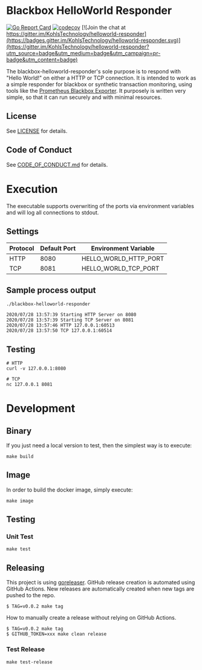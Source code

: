 # Blackbox HelloWorld Responder

[![Go Report Card](https://goreportcard.com/badge/github.com/KohlsTechnology/blackbox-helloworld-responder)](https://goreportcard.com/report/github.com/KohlsTechnology/blackbox-helloworld-responder)
[![codecov](https://codecov.io/gh/KohlsTechnology/blackbox-helloworld-responder/branch/master/graph/badge.svg)](https://codecov.io/gh/KohlsTechnology/blackbox-helloworld-responder) [![Join the chat at https://gitter.im/KohlsTechnology/helloworld-responder](https://badges.gitter.im/KohlsTechnology/helloworld-responder.svg)](https://gitter.im/KohlsTechnology/helloworld-responder?utm_source=badge&utm_medium=badge&utm_campaign=pr-badge&utm_content=badge)

The blackbox-helloworld-responder's sole purpose is to respond with "Hello World!" on either a HTTP or TCP connection. It is intended to work as a simple responder for blackbox or synthetic transaction monitoring, using tools like the [Prometheus Blackbox Exporter](https://github.com/prometheus/blackbox_exporter). It purposely is written very simple, so that it can run securely and with minimal resources.

## License

See [LICENSE](LICENSE) for details.

## Code of Conduct

See [CODE_OF_CONDUCT.md](.github/CODE_OF_CONDUCT.md)
for details.

# Execution

The executable supports overwriting of the ports via environment variables and will log all connections to stdout.

## Settings

| Protocol | Default Port | Environment Variable |
| --- | --- | --- |
| HTTP | 8080 | HELLO_WORLD_HTTP_PORT |
| TCP | 8081 | HELLO_WORLD_TCP_PORT |

## Sample process output
```
./blackbox-helloworld-responder

2020/07/28 13:57:39 Starting HTTP Server on 8080
2020/07/28 13:57:39 Starting TCP Server on 8081
2020/07/28 13:57:46 HTTP 127.0.0.1:60513
2020/07/28 13:57:50 TCP 127.0.0.1:60514
```

## Testing
```
# HTTP
curl -v 127.0.0.1:8080

# TCP
nc 127.0.0.1 8081
```

# Development

## Binary

If you just need a local version to test, then the simplest way is to execute:

```
make build
```

## Image

In order to build the docker image, simply execute:

```
make image
```

## Testing

### Unit Test
```
make test
```

## Releasing

This project is using [goreleaser](https://goreleaser.com). GitHub release creation is automated using GitHub
Actions. New releases are automatically created when new tags are pushed to the repo.
```
$ TAG=v0.0.2 make tag
```

How to manually create a release without relying on GitHub Actions.
```
$ TAG=v0.0.2 make tag
$ GITHUB_TOKEN=xxx make clean release
```

### Test Release

```
make test-release
```
